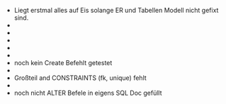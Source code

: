- Liegt erstmal alles auf Eis solange ER und Tabellen Modell nicht gefixt sind.
-
-
-
-
-
- noch kein Create Befehlt getestet
- 
- Großteil and CONSTRAINTS (fk, unique) fehlt
-
- noch nicht ALTER Befele in eigens SQL Doc gefüllt 
